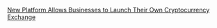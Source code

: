 [New Platform Allows Businesses to Launch Their Own Cryptocurrency Exchange](https://cointelegraph.com/news/new-platform-allows-businesses-to-launch-their-own-cryptocurrency-exchange)